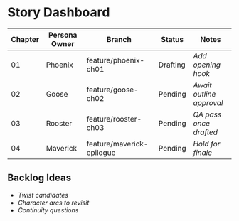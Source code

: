 # Story Dashboard

| Chapter | Persona Owner | Branch | Status | Notes |
|---------|---------------|--------|--------|-------|
| 01 | Phoenix | feature/phoenix-ch01 | Drafting | _Add opening hook_ |
| 02 | Goose | feature/goose-ch02 | Pending | _Await outline approval_ |
| 03 | Rooster | feature/rooster-ch03 | Pending | _QA pass once drafted_ |
| 04 | Maverick | feature/maverick-epilogue | Pending | _Hold for finale_ |

## Backlog Ideas
- _Twist candidates_
- _Character arcs to revisit_
- _Continuity questions_
